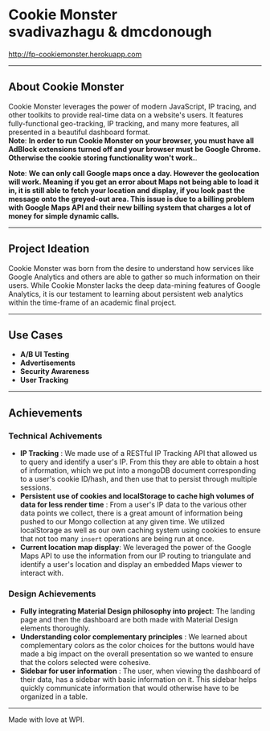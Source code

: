 # Cookie Monster <br> svadivazhagu & dmcdonough
http://fp-cookiemonster.herokuapp.com
___
## About Cookie Monster

Cookie Monster leverages the power of modern JavaScript, IP tracing, and other toolkits to provide real-time data on a website's users. It features fully-functional geo-tracking, IP tracking, and many more features, all presented in a beautiful dashboard format. <br>
**Note**: **In order to run Cookie Monster on your browser, you must have all AdBlock extensions turned off and your browser must be Google Chrome. Otherwise the cookie storing functionality won't work.**.

**Note**: **We can only call Google maps once a day. However the geolocation will work. Meaning if you get an error about Maps not being able to load it in, it is still able to fetch your location and display, if you look past the message onto the greyed-out area. This issue is due to a billing problem with Google Maps API and their new billing system that charges a lot of money for simple dynamic calls.**
___
## Project Ideation
Cookie Monster was born from the desire to understand how services like Google Analytics and others are able to gather so much information on their users. While Cookie Monster lacks the deep data-mining features of Google Analytics, it is our testament to learning about persistent web analytics within the time-frame of an academic final project.
___
## Use Cases
 - **A/B UI Testing**
 - **Advertisements**
 - **Security Awareness**
 - **User Tracking**
___
## Achievements
### Technical Achivements
- **IP Tracking** : We made use of a RESTful IP Tracking API that allowed us to query and identify a user's IP. From this they are able to obtain a host of information, which we put into a mongoDB document corresponding to a user's cookie ID/hash, and then use that to persist through multiple sessions.
- **Persistent use of cookies and localStorage to cache high volumes of data for less render time** : From a user's IP data to the various other data points we collect, there is a great amount of information being pushed to our Mongo collection at any given time. We utilized localStorage as well as our own caching system using cookies to ensure that not too many ```insert``` operations are being run at once.
- **Current location map display**: We leveraged the power of the Google Maps API to
use the information from our IP routing to triangulate and identify a user's location and display an embedded Maps viewer to interact with.

### Design Achievements
- **Fully integrating Material Design philosophy into project**: The landing page and then the dashboard are both made with Material Design elements thoroughly.
- **Understanding color complementary principles** : We learned about complementary colors as the color choices for the buttons would have made a big impact on the overall presentation so we wanted to ensure that the colors selected were cohesive.
- **Sidebar for user information** : The user, when viewing the dashboard of their data, has a sidebar with basic information on it. This sidebar helps quickly communicate information that would otherwise have to be organized in a table.

___
Made with love at WPI.
